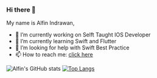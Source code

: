 ### Hi there 👋

My name is Alfin Indrawan,
* 🔭 I’m currently working on Selft Taught IOS Developer
* 🌱 I’m currently learning Swift and Flutter
* 🤔 I’m looking for help with Swift Best Practice
* 📫 How to reach me: [click here](mailto:alfinindrawan54@gmail.com)

![Alfin's GitHub stats](https://github-readme-stats.vercel.app/api?username=alfinindrawan&show_icons=true&theme=radical&count_private=true)
[![Top Langs](https://github-readme-stats.vercel.app/api/top-langs/?username=alfinindrawan&layout=compact)](https://github.com/alfinindrawan/github-readme-stats)
